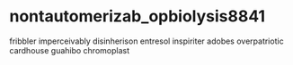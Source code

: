 # nontautomerizab_opbiolysis8841
fribbler imperceivably disinherison entresol inspiriter adobes overpatriotic cardhouse guahibo chromoplast 
